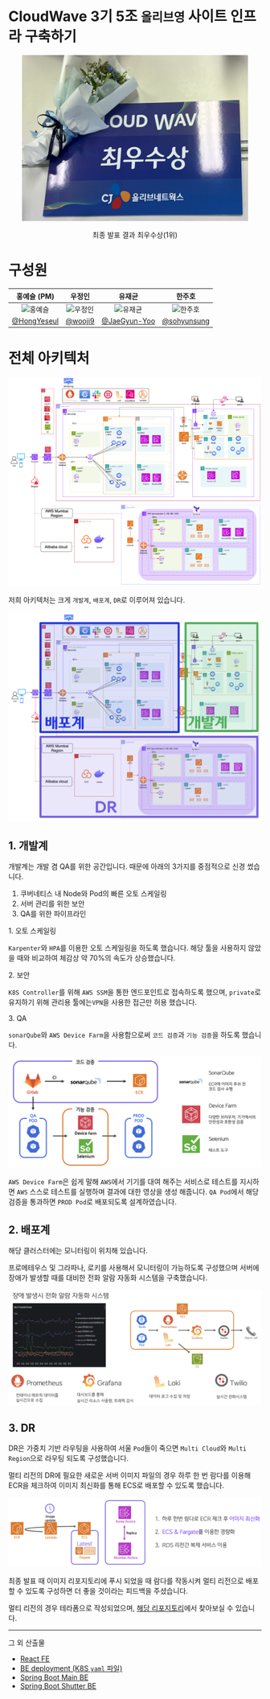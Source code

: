 # CloudWave 3기 5조 `올리브영` 사이트 인프라 구축하기

<p align="center">
  <img src="../imgs/reward.jpeg" width="450px" alt="최종발표 최우수상(1위)">
</p>
<p align="center">
  최종 발표 결과 최우수상(1위)
</p>

# 구성원

<div align="center">

|  홍예슬 (PM)  |  우정인  |  유재균  |  한주호  |
| :-----: | :-----: |  :-----: |  :-----: | 
| <img src="https://avatars.githubusercontent.com/u/50395809?v=4" width=150px alt="홍예슬"> | <img src="https://avatars.githubusercontent.com/u/65027862?v=4" width=150px alt="우정인"> | <img src="https://avatars.githubusercontent.com/u/148213388?v=4" width=150px alt="유재균"> | <img src="https://avatars.githubusercontent.com/u/96062179?v=4" width=150px alt="한주호"> |
|[@HongYeseul](https://github.com/HongYeseul)| [@wooji9](https://github.com/wooji9)| [@JaeGyun-Yoo](https://github.com/JaeGyun-Yoo) | [@sohyunsung](https://github.com/sohyunsung) |

</div>

# 전체 아키텍처

![전체 아키텍처](../imgs/전체_아키텍처.png)

저희 아키텍처는 크게 `개발계`, `배포계`, `DR`로 이루어져 있습니다.

![아키텍처 단순화](../imgs/아키텍처_단순화.png)



## 1. 개발계

개발계는 개발 겸 QA를 위한 공간입니다. 때문에 아래의 3가지를 중점적으로 신경 썼습니다.

1. 쿠버네티스 내 Node와 Pod의 빠른 오토 스케일링
2. 서버 관리를 위한 보안
3. QA를 위한 파이프라인

</p>
1. 오토 스케일링

`Karpenter`와 `HPA`를 이용한 오토 스케일링을 하도록 했습니다. 해당 툴을 사용하지 않았을 때와 비교하여 체감상 약 70%의 속도가 상승했습니다.

</p>
2. 보안 

`K8S Controller`를 위해 `AWS SSM`을 통한 엔드포인트로 접속하도록 했으며, `private`로 유지하기 위해 관리용 툴에는`VPN`을 사용한 접근만 허용 했습니다.

</p>
3. QA

`sonarQube`와 `AWS Device Farm`을 사용함으로써 `코드 검증`과 `기능 검증`을 하도록 했습니다.

![QA](../imgs/QA.png)

`AWS Device Farm`은 쉽게 말해 `AWS`에서 기기를 대여 해주는 서비스로 테스트를 지시하면 `AWS` 스스로 테스트를 실행하며 결과에 대한 영상을 생성 해줍니다. `QA Pod`에서 해당 검증을 통과하면 `PROD Pod`로 배포되도록 설계하였습니다.



## 2. 배포계

해당 클러스터에는 모니터링이 위치해 있습니다.

프로메테우스 및 그라파나, 로키를 사용해서 모니터링이 가능하도록 구성했으며 서버에 장애가 발생할 때를 대비한 전화 알람 자동화 시스템을 구축했습니다.

</p>

![모니터링](../imgs/모니터링.png)



## 3. DR

DR은 가중치 기반 라우팅을 사용하여 서울 `Pod`들이 죽으면 `Multi Cloud`와 `Multi Region`으로 라우팅 되도록 구성했습니다.

멀티 리전의 DR에 필요한 새로운 서버 이미지 파일의 경우 하루 한 번 람다를 이용해 ECR을 체크하여 이미지 최신화를 통해 ECS로 배포할 수 있도록 했습니다.

![DR 이미지 최신화 방법](../imgs/이미지_최신화.png)

최종 발표 때 이미지 리포지토리에 푸시 되었을 때 람다를 작동시켜 멀티 리전으로 배포 할 수 있도록 구성하면 더 좋을 것이라는 피드백을 주셨습니다.

멀티 리전의 경우 테라폼으로 작성되었으며, [해당 리포지토리](https://github.com/cwave-druwa/terraform)에서 찾아보실 수 있습니다.



---

그 외 산출물

- [React FE](https://github.com/cwave-druwa/oliveyoung-fe)
- [BE deployment (K8S `yaml` 파일)](https://github.com/cwave-druwa/olive-young-server-deployment)
- [Spring Boot Main BE](https://github.com/cwave-druwa/olive-young-BE-main)
- [Spring Boot Shutter BE](https://github.com/cwave-druwa/olive-young-BE-shutter)